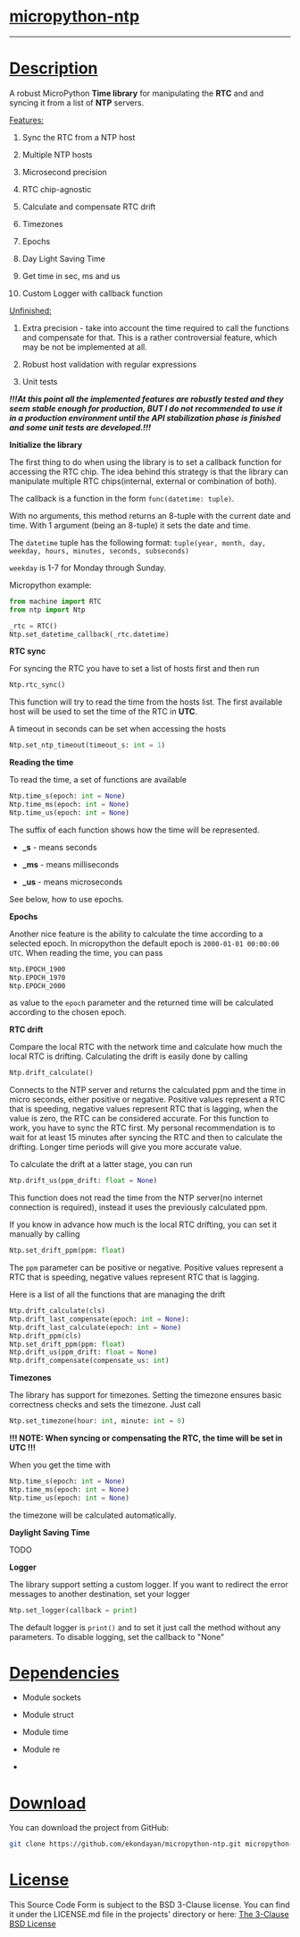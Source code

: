 # <u>micropython-ntp</u>

---

# <u>Description</u>

A robust MicroPython **Time library** for manipulating the **RTC** and and syncing it from a list of **NTP** servers.

<u>Features:</u>

1. Sync the RTC from a NTP host

2. Multiple NTP hosts

3. Microsecond precision

4. RTC chip-agnostic

5. Calculate and compensate RTC drift

6. Timezones

7. Epochs

8. Day Light Saving Time

9. Get time in sec, ms and us

10. Custom Logger with callback function

<u>Unfinished:</u>

1. Extra precision - take into account the time required to call the functions and compensate for that. This is a rather controversial feature, which may be not be implemented at all.

2. Robust host validation with regular expressions

3. Unit tests

***!!!At this point all the implemented features are robustly tested and they seem stable enough for production, BUT I do not recommended to use it in a production environment until the API stabilization phase is finished and some unit tests are developed.!!!***

**Initialize the library**

The first thing to do when using the library is to set a callback function for accessing the RTC chip. The idea behind this strategy is that the library can manipulate multiple RTC chips(internal, external or combination of both). 

The callback is a function in the form `func(datetime: tuple)`.

With no arguments, this method returns an 8-tuple with the current date and time. With 1 argument (being an 8-tuple) it sets the date and time.

The `datetime` tuple has the following format: `tuple(year, month, day, weekday, hours, minutes, seconds, subseconds)`

`weekday` is 1-7 for Monday through Sunday.

Micropython example:

```python
from machine import RTC
from ntp import Ntp

_rtc = RTC()
Ntp.set_datetime_callback(_rtc.datetime)
```

**RTC sync**

For syncing the RTC you have to set a list of hosts first and then run

```python
Ntp.rtc_sync()
```

This function will try to read the time from the hosts list. The first available host will be used to set the time of the RTC in **UTC**. 

A timeout in seconds can be set when accessing the hosts

```python
Ntp.set_ntp_timeout(timeout_s: int = 1)
```

**Reading the time**

To read the time, a set of functions are available

```python
Ntp.time_s(epoch: int = None)
Ntp.time_ms(epoch: int = None)
Ntp.time_us(epoch: int = None)
```

The suffix of each function shows how the time will be represented.

- **_s** - means seconds

- **_ms** - means milliseconds

- **_us** - means microseconds

See below, how to use epochs.

**Epochs**

Another nice feature is the ability to calculate the time according to a selected epoch. In micropython the default epoch is `2000-01-01 00:00:00 UTC`. When reading the time, you can pass

```python
Ntp.EPOCH_1900
Ntp.EPOCH_1970
Ntp.EPOCH_2000
```

as value to the `epoch` parameter and the returned time will be calculated according to the chosen epoch.

**RTC drift**

Compare the local RTC with the network time and calculate how much the local RTC is drifting. Calculating the drift is easily done by calling

```python
Ntp.drift_calculate()
```

Connects to the NTP server and returns the calculated ppm and the time in micro seconds, either positive or negative. Positive values represent a RTC that is speeding, negative values represent RTC that is lagging, when the value is zero, the RTC can be considered accurate. For this function to work, you have to sync the RTC first. My personal recommendation is to wait for at least 15 minutes after syncing the RTC and then to calculate the drifting. Longer time periods will give you more accurate value.

To calculate the drift at a latter stage, you can run

```python
Ntp.drift_us(ppm_drift: float = None)
```

This function does not read the time from the NTP server(no internet connection is required), instead it uses the previously calculated ppm.

If you know in advance how much is the local RTC drifting, you can set it manually by calling

```python
Ntp.set_drift_ppm(ppm: float)
```

The `ppm` parameter can be positive or negative. Positive values represent a RTC that is speeding, negative values represent RTC that is lagging.

Here is a list of all the functions that are managing the drift

```python
Ntp.drift_calculate(cls)
Ntp.drift_last_compensate(epoch: int = None):
Ntp.drift_last_calculate(epoch: int = None)
Ntp.drift_ppm(cls)
Ntp.set_drift_ppm(ppm: float)
Ntp.drift_us(ppm_drift: float = None)
Ntp.drift_compensate(compensate_us: int)
```

**Timezones**

The library has support for timezones. Setting the timezone ensures basic correctness checks and sets the timezone. Just call

```python
Ntp.set_timezone(hour: int, minute: int = 0)
```

**!!! NOTE: When syncing or compensating the RTC, the time will be set in UTC !!!**

When you get the time with

```python
Ntp.time_s(epoch: int = None)
Ntp.time_ms(epoch: int = None)
Ntp.time_us(epoch: int = None)
```

the timezone will be calculated automatically.

**Daylight Saving Time**

TODO

**Logger**

The library support setting a custom logger. If you want to redirect the error messages to another destination, set your logger

```python
Ntp.set_logger(callback = print)
```

The default logger is `print()` and to set it just call the method without any parameters.  To disable logging, set the callback to "None"

# <u>Dependencies</u>

* Module sockets

* Module struct

* Module time

* Module re

* 

# <u>Download</u>

You can download the project from GitHub:

```bash
git clone https://github.com/ekondayan/micropython-ntp.git micropython-ntp
```

# <u>License</u>

This Source Code Form is subject to the BSD 3-Clause license. You can find it under  the LICENSE.md file in the projects' directory or here: [The 3-Clause BSD License](https://opensource.org/licenses/BSD-3-Clause)
